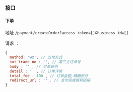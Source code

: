### 接口

#### 下单
地址 `/payment/createOrder?access_token=[]&business_id=[]`

请求 ：
```js
{
  method: 'wx', // 支付方式
  out_trade_no : '', // 第三方订单号
  body : '' , // 订单说明
  detail : '' , // 订单详情
  total_fee : 100 , // 订单金额,精确到分
  redirect_url : '' , // 支付完成跳转链接
}
```